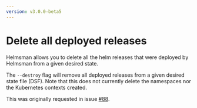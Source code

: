 ```yaml
---
version: v3.0.0-beta5
---
```


# Delete all deployed releases

Helmsman allows you to delete all the helm releases that were deployed by Helmsman from a given desired state.

The `--destroy` flag will remove all deployed releases from a given desired state file (DSF). Note that this does not currently delete the namespaces nor the Kubernetes contexts created.

This was originally requested in issue [#88](https://github.com/Praqma/helmsman/issues/88).

